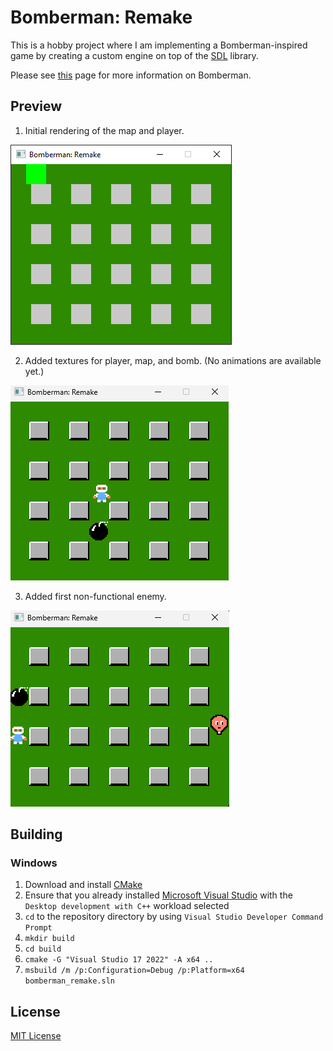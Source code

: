 # Bomberman: Remake

This is a hobby project where I am implementing a Bomberman-inspired game by creating a custom engine on top of
the [SDL](https://www.libsdl.org/) library.

Please see [this](https://en.wikipedia.org/wiki/Bomberman_(1983_video_game)) page for more information on Bomberman.

## Preview

1. Initial rendering of the map and player.

![Initial rendering of the map and player](https://github.com/iozsaygi/bomberman-remake/blob/main/media/map-and-player-rendering.png)

2. Added textures for player, map, and bomb. (No animations are available yet.)

![Added textures for player, map, and bomb](https://github.com/iozsaygi/bomberman-remake/blob/main/media/map-and-player-textures.png?raw=true)

3. Added first non-functional enemy.

![Added first non-functional enemy](https://github.com/iozsaygi/bomberman-remake/blob/main/media/first-enemy.png)

## Building

### Windows

1. Download and install [CMake](https://cmake.org/download/)
2. Ensure that you already installed [Microsoft Visual Studio](https://visualstudio.microsoft.com/downloads/) with
   the ``Desktop development with C++`` workload selected
3. ``cd`` to the repository directory by using ``Visual Studio Developer Command Prompt``
4. ``mkdir build``
5. ``cd build``
6. ``cmake -G "Visual Studio 17 2022" -A x64 ..``
7. ``msbuild /m /p:Configuration=Debug /p:Platform=x64 bomberman_remake.sln``

## License

[MIT License](https://github.com/iozsaygi/bomberman-remake/blob/main/LICENSE)